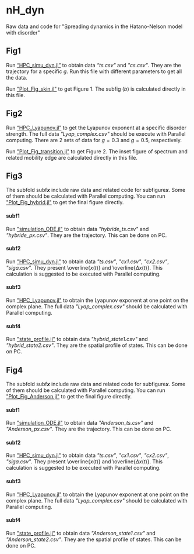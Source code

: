 # nH_dyn
Raw data and code for "Spreading dynamics in the Hatano-Nelson model with disorder"

## Fig1
Run [“HPC_simu_dyn.jl”](https://github.com/collectorhamster/nH_dyn/blob/main/Fig1_code/HPC_simu_dyn.jl) to obtain data *“ts.csv"* and *"cs.csv"*. They are the trajectory for a specific $g$. Run this file with different parameters to get all the data.

Run ["Plot_Fig_skin.jl"](https://github.com/collectorhamster/nH_dyn/blob/main/Fig1_code/Plot_Fig_skin.jl) to get Figure 1. The subfig $(b)$ is calculated directly in this file.

## Fig2
Run [“HPC_Lyapunov.jl”](https://github.com/collectorhamster/nH_dyn/blob/main/Fig2_code/HPC_Lyapunov.jl) to get the Lyapunov exponent at a specific disorder strength. The full data *"Lyap_complex.csv"* should be execute with Parallel computing. There are 2 sets of data for $g=0.3$ and $g=0.5$, respectively.

Run ["Plot_Fig_transition.jl"](https://github.com/collectorhamster/nH_dyn/blob/main/Fig2_code/Plot_Fig_transition.jl) to get Figure 2. The inset figure of spectrum and related mobility edge are calculated directly in this file.

## Fig3
The subfold subf***x*** include raw data and related code for subfigure***x***. Some of them should be calculated with Parallel computing. You can run ["Plot_Fig_hybrid.jl"](https://github.com/collectorhamster/nH_dyn/blob/main/Fig3_code/Plot_Fig_hybrid.jl) to get the final figure directly.

#### subf1
Run ["simulation_ODE.jl"](https://github.com/collectorhamster/nH_dyn/blob/main/Fig3_code/subf1/simulation_ODE.jl) to obtain data *"hybride_ts.csv"* and *"hybride_px.csv"*. They are the trajectory. This can be done on PC.
#### subf2
Run ["HPC_simu_dyn.jl"](https://github.com/collectorhamster/nH_dyn/blob/main/Fig3_code/subf2/HPC_simu_dyn.jl) to obtain data *"ts.csv"*, *"cx1.csv"*, *"cx2.csv"*, *"siga.csv"*. They present \overline{$x(t)$} and \overline{$\Delta x(t)$}. This calculation is suggested to be executed with Parallel computing.
#### subf3
Run ["HPC_Lyapunov.jl"](https://github.com/collectorhamster/nH_dyn/blob/main/Fig3_code/subf3/HPC_Lyapunov.jl) to obtain the Lyapunov exponent at one point on the complex plane. The full data *"Lyap_complex.csv"* should be calculated with Parallel computing.
#### subf4
Run ["state_profile.jl"](https://github.com/collectorhamster/nH_dyn/blob/main/Fig3_code/subf4/State_profile.jl) to obtain data *"hybrid_state1.csv"* and *"hybrid_state2.csv"*. They are the spatial profile of states. This can be done on PC.

## Fig4
The subfold subf***x*** include raw data and related code for subfigure***x***. Some of them should be calculated with Parallel computing. You can run ["Plot_Fig_Anderson.jl"](https://github.com/collectorhamster/nH_dyn/blob/main/Fig4_code/Plot_Fig_Anderson.jl) to get the final figure directly.

#### subf1
Run ["simulation_ODE.jl"](https://github.com/collectorhamster/nH_dyn/blob/main/Fig4_code/subf1/simulation_ODE.jl) to obtain data *"Anderson_ts.csv"* and *"Anderson_px.csv"*. They are the trajectory. This can be done on PC.
#### subf2
Run ["HPC_simu_dyn.jl"](https://github.com/collectorhamster/nH_dyn/blob/main/Fig4_code/subf2/HPC_simu_dyn.jl) to obtain data *"ts.csv"*, *"cx1.csv"*, *"cx2.csv"*, *"siga.csv"*. They present \overline{$x(t)$} and \overline{$\Delta x(t)$}. This calculation is suggested to be executed with Parallel computing.
#### subf3
Run ["HPC_Lyapunov.jl"](https://github.com/collectorhamster/nH_dyn/blob/main/Fig4_code/subf3/HPC_Lyapunov.jl) to obtain the Lyapunov exponent at one point on the complex plane. The full data *"Lyap_complex.csv"* should be calculated with Parallel computing.
#### subf4
Run ["state_profile.jl"](https://github.com/collectorhamster/nH_dyn/blob/main/Fig4_code/subf4/State_profile.jl) to obtain data *"Anderson_state1.csv"* and *"Anderson_state2.csv"*. They are the spatial profile of states. This can be done on PC.
